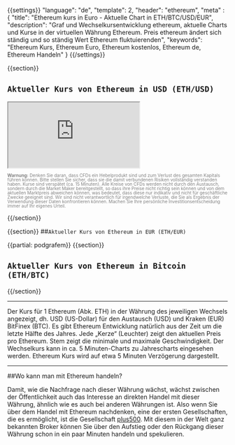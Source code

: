 ﻿{{settings}}
  "language": "de",
  "template": 2,
  "header": "ethereum",
  "meta" : {
    "title": "Ethereum kurs in Euro - Aktuelle Chart in ETH/BTC/USD/EUR",
    "description": "Graf und Wechselkursentwicklung ethereum, aktuelle Charts und Kurse in der virtuellen Währung Ethereum. Preis ethereum ändert sich ständig und so ständig Wert Ethereum fluktuierenden",
    "keywords": "Ethereum Kurs, Ethereum Euro, Ethereum kostenlos, Ethereum de, Ethereum Handeln"
  }
{{/settings}}




{{section}}

## `Aktueller Kurs von Ethereum in USD (ETH/USD)`

<div class="container kurz">
<a href="http://blog.forexsrovnavac.cz/btcge"></a>
<a href="http://blog.forexsrovnavac.cz/btcge"></a>
<iframe src="http://marketools.plus500.com/Widgets/InstrumentChartContainer?hl=de&cty=DE&id=66349&tags=widg+chart+litecoin&pl=2&instSymb=ETHUSD"></iframe>
</div>
<div class="alert">
    <font size="1" color="grey" face="">
    <p style="line-height:100%"> 
         <strong>Warnung:</strong>
                Denken Sie daran, dass CFDs ein Hebelprodukt sind und zum Verlust des gesamten Kapitals führen können. Bitte stellen Sie sicher, dass sie die damit verbundenen Risiken vollständig verstanden haben. Kurse sind verspätet (ca. 15 Minuten). Alle Kreise von CFDs werden nicht durch den Austausch, sondern durch die Market Maker bereitgestellt, so dass ihre Preise nicht richtig sein können und von dem aktuellen Marktpreis abweichen können, was bedeutet, dass diese nur indikativ und nicht für geschäftliche Zwecke geeignet sind. Wir sind nicht verantwortlich für irgendwelche Verluste, die Sie als Ergebnis der Verwendung dieser Daten konfrontieren können. Machen Sie Ihre persönliche Investitionsentscheidung immer auf Ihr eigenes Urteil.</p>
    </font>
</div>

{{/section}}

{{section}}
##`Aktueller Kurs von Ethereum in EUR (ETH/EUR)`

<!-- TradingView Widget BEGIN -->
<script type="text/javascript" src="https://d33t3vvu2t2yu5.cloudfront.net/tv.js"></script>
<script type="text/javascript">
new TradingView.widget({
  "width": "100%",
  "height": 400,
  "symbol": "KRAKEN:ETHEUR",
  "interval": "1",
  "timezone": "Etc/UTC",
  "theme": "White",
  "style": "1",
  "locale": "en",
  "toolbar_bg": "#f1f3f6",
  "allow_symbol_change": true,
  "hideideas": true,
  "show_popup_button": true,
  "popup_width": "1000",
  "popup_height": "650",
});

</script>
<!-- TradingView Widget END -->

{{partial: podgrafem}}
{{section}}


## `Aktueller Kurs von Ethereum in Bitcoin (ETH/BTC)`

<!-- TradingView Widget BEGIN -->
<script type="text/javascript" src="https://d33t3vvu2t2yu5.cloudfront.net/tv.js"></script>
<script type="text/javascript">
new TradingView.widget({
  "width": "100%",
  "height": 400,
  "symbol": "BITFINEX:ETHBTC",
  "interval": "1",
  "timezone": "Etc/UTC",
  "theme": "White",
  "style": "1",
  "locale": "en",
  "toolbar_bg": "#f1f3f6",
  "allow_symbol_change": true,
  "hideideas": true,
  "show_popup_button": true,
  "popup_width": "1000",
  "popup_height": "650",
});

</script>
<!-- TradingView Widget END -->

{{/section}}
- - -
Der Kurs für 1 Ethereum (Abk. ETH) in der Währung des jeweiligen Wechsels angezeigt, dh. USD (US-Dollar) für den Austausch (USD) und Kraken (EUR) BitFinex (BTC). Es gibt Ethereum Entwicklung natürlich aus der Zeit um die letzte Hälfte des Jahres. Jede „Kerze“ (Leuchter) zeigt den aktuellen Preis pro Ethereum. Stem zeigt die minimale und maximale Geschwindigkeit. Der Wechselkurs kann in ca. 5 Minuten-Charts zu Jahrescharts eingesehen werden. Ethereum Kurs wird auf etwa 5 Minuten Verzögerung dargestellt.
- - -


##Wo kann man mit Ethereum handeln?

Damit, wie die Nachfrage nach dieser Währung wächst, wächst zwischen der Öffentlichkeit auch das Interesse an direkten Handel mit dieser Währung, ähnlich wie es auch bei anderen Währungen ist. Also wenn Sie über dem Handel mit Ethereum nachdenken, eine der ersten Gesellschaften, die es ermöglicht, ist die Gesellschaft [plus500](http://www.forexsrovnavac.cz/de/plus500). Mit diesem in der Welt ganz bekannten Broker können Sie über den Aufstieg oder den Rückgang dieser Währung schon in ein paar Minuten handeln und spekulieren.




